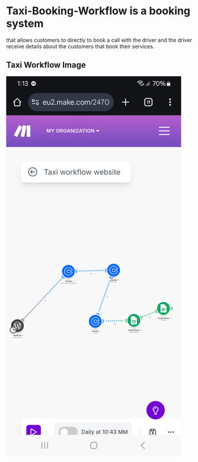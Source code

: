 # Taxi-Booking-Workflow is a booking system 
that allows customers to directly to book a call
with the driver and the driver receive details about 
the customers that book their services.

## Taxi Workflow Image 
![Screenshot](Screenshot_20250602_011303_Chrome.jpg)


